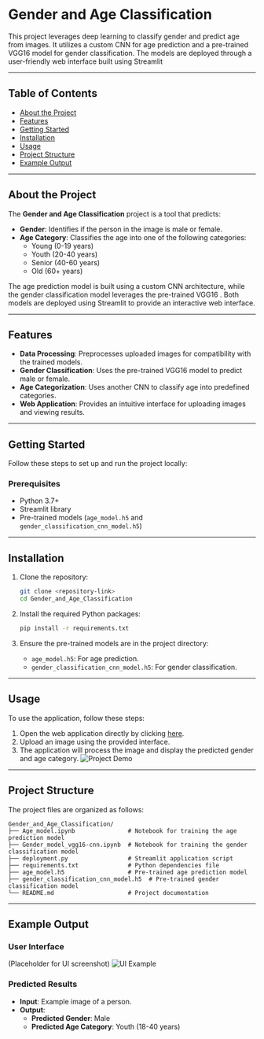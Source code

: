 # Gender and Age Classification


This project leverages deep learning to classify gender and predict age from images. It utilizes a custom CNN for age prediction and a pre-trained VGG16 model for gender classification. The models are deployed through a user-friendly web interface built using Streamlit

---

## Table of Contents
- [About the Project](#about-the-project)
- [Features](#features)
- [Getting Started](#getting-started)
- [Installation](#installation)
- [Usage](#usage)
- [Project Structure](#project-structure)
- [Example Output](#example-output)

---

## About the Project
The **Gender and Age Classification** project is a tool that predicts:
- **Gender**: Identifies if the person in the image is male or female.
- **Age Category**: Classifies the age into one of the following categories:
  - Young (0-19 years)
  - Youth (20-40 years)
  - Senior (40-60 years)
  - Old (60+ years)

The age prediction model is built using a custom CNN architecture, while the gender classification model leverages the pre-trained VGG16 . Both models are deployed using Streamlit to provide an interactive web interface.

---

## Features
- **Data Processing**: Preprocesses uploaded images for compatibility with the trained models.
- **Gender Classification**: Uses the pre-trained VGG16 model to predict male or female.
- **Age Categorization**: Uses another CNN to classify age into predefined categories.
- **Web Application**: Provides an intuitive interface for uploading images and viewing results.

---

## Getting Started

Follow these steps to set up and run the project locally:

### Prerequisites
- Python 3.7+
- Streamlit library
- Pre-trained models (`age_model.h5` and `gender_classification_cnn_model.h5`)

---

## Installation

1. Clone the repository:
   ```bash
   git clone <repository-link>
   cd Gender_and_Age_Classification
   ```

2. Install the required Python packages:
   ```bash
   pip install -r requirements.txt
   ```

3. Ensure the pre-trained models are in the project directory:
   - `age_model.h5`: For age prediction.
   - `gender_classification_cnn_model.h5`: For gender classification.

---

## Usage

To use the application, follow these steps:

1. Open the web application directly by clicking [here](https://dlcollegeproject-rnd5mrgjsndejpbhpatljp.streamlit.app/).
2. Upload an image using the provided interface.
3. The application will process the image and display the predicted gender and age category.
 ![Project Demo](https://raw.githubusercontent.com/m7md158/DL_Colloge_Project/main/Recording2024-12-27122259-ezgif.com-video-to-gif-converter.gif)


---

## Project Structure
The project files are organized as follows:
```
Gender_and_Age_Classification/
├── Age_model.ipynb               # Notebook for training the age prediction model
├── Gender_model_vgg16-cnn.ipynb  # Notebook for training the gender classification model
├── deployment.py                 # Streamlit application script
├── requirements.txt              # Python dependencies file
├── age_model.h5                  # Pre-trained age prediction model
├── gender_classification_cnn_model.h5  # Pre-trained gender classification model
└── README.md                     # Project documentation
```

---

## Example Output

### User Interface
(Placeholder for UI screenshot)
![UI Example](path/to/ui_screenshot.png)

### Predicted Results
- **Input**: Example image of a person.
- **Output**:
  - **Predicted Gender**: Male
  - **Predicted Age Category**: Youth (18-40 years)
